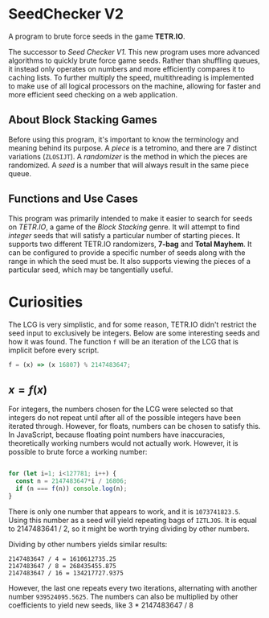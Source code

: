 # SeedChecker V2

A program to brute force seeds in the game **TETR.IO**.

The successor to *Seed Checker V1*. This new program uses more advanced algorithms to quickly brute force game seeds. Rather than shuffling queues, it instead only operates on numbers and more efficiently compares it to caching lists. To further multiply the speed, multithreading is implemented to make use of all logical processors on the machine, allowing for faster and more efficient seed checking on a web application.

## About Block Stacking Games

Before using this program, it's important to know the terminology and meaning behind its purpose. A *piece* is a tetromino, and there are 7 distinct variations (`ZLOSIJT`). A *randomizer* is the method in which the pieces are randomized. A *seed* is a number that will always result in the same piece queue.

## Functions and Use Cases

This program was primarily intended to make it easier to search for seeds on *TETR.IO*, a game of the *Block Stacking* genre. It will attempt to find *integer* seeds that will satisfy a particular number of starting pieces. It supports two different TETR.IO randomizers, **7-bag** and **Total Mayhem**. It can be configured to provide a specific number of seeds along with the range in which the seed must be. It also supports viewing the pieces of a particular seed, which may be tangentially useful.

# Curiosities

The LCG is very simplistic, and for some reason, TETR.IO didn't restrict the seed input to exclusively be integers. Below are some interesting seeds and how it was found. The function `f` will be an iteration of the LCG that is implicit before every script.

```js
f = (x) => (x 16807) % 2147483647;
```

## $x = f(x)$

For integers, the numbers chosen for the LCG were selected so that integers do not repeat until after all of the possible integers have been iterated through. However, for floats, numbers can be chosen to satisfy this. In JavaScript, because floating point numbers have inaccuracies, theoretically working numbers would not actually work. However, it is possible to brute force a working number:

```js

for (let i=1; i<127781; i++) {
  const n = 2147483647*i / 16806;
  if (n === f(n)) console.log(n);
}
```

There is only one number that appears to work, and it is `1073741823.5`. Using this number as a seed will yield repeating bags of `IZTLJOS`. It is equal to 2147483641 / 2, so it might be worth trying dividing by other numbers.

Dividing by other numbers yields similar results:

```
2147483647 / 4 = 1610612735.25
2147483647 / 8 = 268435455.875
2147483647 / 16 = 134217727.9375
```

However, the last one repeats every two iterations, alternating with another number `939524095.5625`. The numbers can also be multiplied by other coefficients to yield new seeds, like 3 * 2147483647 / 8